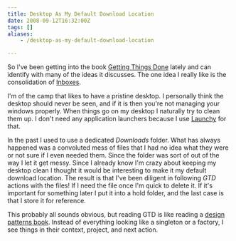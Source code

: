 ```yaml
---
title: Desktop As My Default Download Location
date: 2008-09-12T16:32:00Z
tags: []
aliases:
    - /desktop-as-my-default-download-location

---
```



So I've been getting into the book [Getting Things Done](http://www.davidco.com/) lately and can identify with many of the ideas it discusses. The one idea I really like is the consolidation of [Inboxes](http://en.wikipedia.org/wiki/Getting_Things_Done#Collect).

<!-- more -->

I'm of the camp that likes to have a pristine desktop. I personally think the desktop should never be seen, and if it is then you're not managing your windows properly. When things go on my desktop I naturally try to clean them up. I don't need any application launchers because I use [Launchy](http://www.launchy.net/) for that.

In the past I used to use a dedicated *Downloads* folder. What has always happened was a convoluted mess of files that I had no idea what they were or not sure if I even needed them. Since the folder was sort of out of the way I let it get messy. Since I already know I'm crazy about keeping my desktop clean I thought it would be interesting to make it my default download location. The result is that I've been diligent in following *GTD* actions with the files! If I need the file once I'm quick to delete it. If it's important for something later I put it into a hold folder, and the last case is that I store it for reference.

This probably all sounds obvious, but reading GTD is like reading a [design patterns book](http://www.dofactory.com/). Instead of everything looking like a singleton or a factory, I see things in their context, project, and next action.


